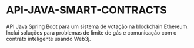 # API-JAVA-SMART-CONTRACTS
API Java Spring Boot para um sistema de votação na blockchain Ethereum. Inclui soluções para problemas de limite de gás e comunicação com o contrato inteligente usando Web3j.
